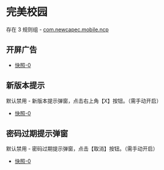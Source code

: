 # 完美校园

存在 3 规则组 - [com.newcapec.mobile.ncp](/src/apps/com.newcapec.mobile.ncp.ts)

## 开屏广告

- [快照-0](https://gkd-kit.gitee.io/import/13263321)

## 新版本提示

默认禁用 - 新版本提示弹窗，点击右上角【X】按钮。（需手动开启）

- [快照-0](https://gkd-kit.gitee.io/import/12843377)

## 密码过期提示弹窗

默认禁用 - 密码过期提示弹窗，点击【取消】按钮。（需手动开启）

- [快照-0](https://gkd-kit.gitee.io/import/12843399)
